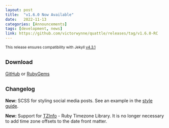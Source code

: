 ```yaml
---
layout: post
title:  "v1.6.0 Now Available"
date:   2022-11-13
categories: [Announcements]
tags: [development, news]
link: https://github.com/victorwynne/quattle/releases/tag/v1.6.0-RC
---
```


<p class="notice">
  <small>
This release ensures compatibility with Jekyll <a href="https://github.com/jekyll/jekyll/releases/tag/v4.3.1">v4.3.1</a>
  </small>
</p>

## <small>Download</small>
[GitHub](https://github.com/victorwynne/quattle/releases) or [RubyGems](https://rubygems.org/gems/quattle)<br>

## <small>Changelog</small>

**New:** SCSS for styling social media posts. See an example in the [style guide](https://quattle.victorwynne.com/styles).

**New:** Support for [TZInfo](https://github.com/tzinfo/tzinfo) - Ruby Timezone Library. It is no longer necessary to add time zone offsets to the date front matter.

